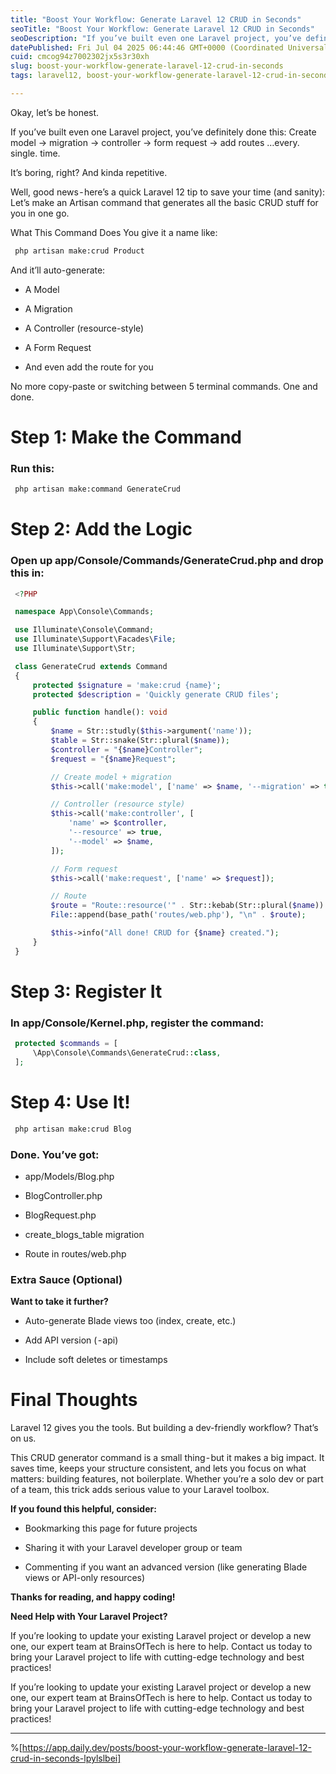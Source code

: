 ```yaml
---
title: "Boost Your Workflow: Generate Laravel 12 CRUD in Seconds"
seoTitle: "Boost Your Workflow: Generate Laravel 12 CRUD in Seconds"
seoDescription: "If you’ve built even one Laravel project, you’ve definitely done this: Create model → migration → controller → form request → add routes …every. single. tim"
datePublished: Fri Jul 04 2025 06:44:46 GMT+0000 (Coordinated Universal Time)
cuid: cmcog94z7002302jx5s3r30xh
slug: boost-your-workflow-generate-laravel-12-crud-in-seconds
tags: laravel12, boost-your-workflow-generate-laravel-12-crud-in-seconds

---
```


Okay, let’s be honest.

If you’ve built even one Laravel project, you’ve definitely done this: Create model → migration → controller → form request → add routes …every. single. time.

It’s boring, right? And kinda repetitive.

Well, good news - here’s a quick Laravel 12 tip to save your time (and sanity): Let’s make an Artisan command that generates all the basic CRUD stuff for you in one go.

What This Command Does You give it a name like:

```apache
 php artisan make:crud Product
```

And it’ll auto-generate:

* A Model
    
* A Migration
    
* A Controller (resource-style)
    
* A Form Request
    
* And even add the route for you
    

No more copy-paste or switching between 5 terminal commands. One and done.

# **Step 1: Make the Command**

### **Run this:**

```apache
 php artisan make:command GenerateCrud
```

# **Step 2: Add the Logic**

### **Open up app/Console/Commands/GenerateCrud.php and drop this in:**

```php
 <?PHP

 namespace App\Console\Commands;

 use Illuminate\Console\Command;
 use Illuminate\Support\Facades\File;
 use Illuminate\Support\Str;

 class GenerateCrud extends Command
 { 
     protected $signature = 'make:crud {name}';
     protected $description = 'Quickly generate CRUD files';

     public function handle(): void
     {
         $name = Str::studly($this->argument('name'));
         $table = Str::snake(Str::plural($name));
         $controller = "{$name}Controller";
         $request = "{$name}Request";

         // Create model + migration
         $this->call('make:model', ['name' => $name, '--migration' => true]);

         // Controller (resource style)
         $this->call('make:controller', [
             'name' => $controller,
             '--resource' => true,
             '--model' => $name,
         ]);

         // Form request
         $this->call('make:request', ['name' => $request]);

         // Route
         $route = "Route::resource('" . Str::kebab(Str::plural($name)) . "',  \\App\\Http\\Controllers\\$controller::class);";
         File::append(base_path('routes/web.php'), "\n" . $route);

         $this->info("All done! CRUD for {$name} created.");
     }
 }
```

# **Step 3: Register It**

### **In app/Console/Kernel.php, register the command:**

```php
 protected $commands = [
     \App\Console\Commands\GenerateCrud::class,
 ];
```

# **Step 4: Use It!**

```apache
 php artisan make:crud Blog
```

### **Done. You’ve got:**

* app/Models/Blog.php
    
* BlogController.php
    
* BlogRequest.php
    
* create\_blogs\_table migration
    
* Route in routes/web.php
    

### **Extra Sauce (Optional)**

**Want to take it further?**

* Auto-generate Blade views too (index, create, etc.)
    
* Add API version ( - api)
    
* Include soft deletes or timestamps
    

# **Final Thoughts**

Laravel 12 gives you the tools. But building a dev-friendly workflow? That’s on us.

This CRUD generator command is a small thing - but it makes a big impact. It saves time, keeps your structure consistent, and lets you focus on what matters: building features, not boilerplate. Whether you’re a solo dev or part of a team, this trick adds serious value to your Laravel toolbox.

**If you found this helpful, consider:**

* Bookmarking this page for future projects
    
* Sharing it with your Laravel developer group or team
    
* Commenting if you want an advanced version (like generating Blade views or API-only resources)
    

**Thanks for reading, and happy coding!**

**Need Help with Your Laravel Project?**

If you’re looking to update your existing Laravel project or develop a new one, our expert team at BrainsOfTech is here to help. Contact us today to bring your Laravel project to life with cutting-edge technology and best practices!

If you’re looking to update your existing Laravel project or develop a new one, our expert team at BrainsOfTech is here to help. Contact us today to bring your Laravel project to life with cutting-edge technology and best practices!

---

%[https://app.daily.dev/posts/boost-your-workflow-generate-laravel-12-crud-in-seconds-lpylslbei]
